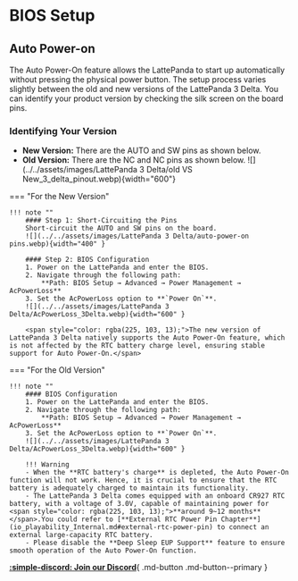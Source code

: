 # BIOS Setup


## Auto Power-on
The Auto Power-On feature allows the LattePanda to start up automatically without pressing the physical power button. The setup process varies slightly between the old and new versions of the LattePanda 3 Delta. You can identify your product version by checking the silk screen on the board pins.

### Identifying Your Version
- **New Version:** There are the AUTO and SW pins as shown below.
- **Old Version:** There are the NC and NC pins as shown below.
![](../../assets/images/LattePanda 3 Delta/old VS New_3_delta_pinout.webp){width="600"}

=== "For the New Version"

    !!! note ""
        #### Step 1: Short-Circuiting the Pins
        Short-circuit the AUTO and SW pins on the board.
        ![](../../assets/images/LattePanda 3 Delta/auto-power-on pins.webp){width="400" }

        #### Step 2: BIOS Configuration
        1. Power on the LattePanda and enter the BIOS.
        2. Navigate through the following path:
            **Path: BIOS Setup → Advanced → Power Management → AcPowerLoss**
        3. Set the AcPowerLoss option to **`Power On`**.
        ![](../../assets/images/LattePanda 3 Delta/AcPowerLoss_3Delta.webp){width="600" }

        <span style="color: rgba(225, 103, 13);">The new version of LattePanda 3 Delta natively supports the Auto Power-On feature, which is not affected by the RTC battery charge level, ensuring stable support for Auto Power-On.</span>


=== "For the Old Version"

    !!! note ""
        #### BIOS Configuration
        1. Power on the LattePanda and enter the BIOS.
        2. Navigate through the following path:
            **Path: BIOS Setup → Advanced → Power Management → AcPowerLoss**
        3. Set the AcPowerLoss option to **`Power On`**.
        ![](../../assets/images/LattePanda 3 Delta/AcPowerLoss_3Delta.webp){width="600" }
        
        !!! Warning
        - When the **RTC battery's charge** is depleted, the Auto Power-On function will not work. Hence, it is crucial to ensure that the RTC battery is adequately charged to maintain its functionality. 
        - The LattePanda 3 Delta comes equipped with an onboard CR927 RTC battery, with a voltage of 3.0V, capable of maintaining power for  <span style="color: rgba(225, 103, 13);">**around 9~12 months**</span>.You could refer to [**External RTC Power Pin Chapter**](io_playability_Internal.md#external-rtc-power-pin) to connect an external large-capacity RTC battery.
        - Please disable the **Deep Sleep EUP Support** feature to ensure smooth operation of the Auto Power-On function.



[**:simple-discord: Join our Discord**](https://discord.gg/k6YPYQgmHt){ .md-button .md-button--primary }